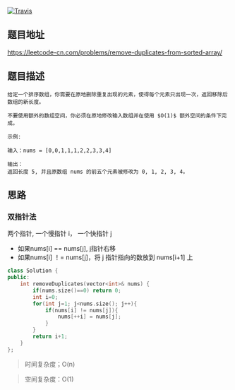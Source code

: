 [![Travis](https://img.shields.io/badge/%E9%9A%BE%E5%BA%A6-%E7%AE%80%E5%8D%95-green)]()

## 题目地址

https://leetcode-cn.com/problems/remove-duplicates-from-sorted-array/

## 题目描述

```
给定一个排序数组，你需要在原地删除重复出现的元素，使得每个元素只出现一次，返回移除后数组的新长度。

不要使用额外的数组空间，你必须在原地修改输入数组并在使用 $O(1)$ 额外空间的条件下完成。
```

```
示例:

输入：nums = [0,0,1,1,1,2,2,3,3,4]

输出：
返回长度 5, 并且原数组 nums 的前五个元素被修改为 0, 1, 2, 3, 4。
```

## 思路

### 双指针法

两个指针, 一个慢指针 i， 一个快指针 j

* 如果nums[i] == nums[j], j指针右移
* 如果nums[i] ！= nums[j]，将 j 指针指向的数放到 nums[i+1] 上

```cpp
class Solution {
public:
    int removeDuplicates(vector<int>& nums) {
        if(nums.size()==0) return 0;
        int i=0;
        for(int j=1; j<nums.size(); j++){
            if(nums[i] != nums[j]){
                nums[++i] = nums[j];
            } 
        }
        return i+1;
    }
};
```

> 时间复杂度；O(n)

>空间复杂度：O(1)
